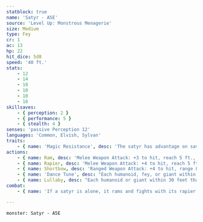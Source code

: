 ```yaml
---
statblock: true
name: 'Satyr - A5E'
source: 'Level Up: Monstrous Menagerie'
size: Medium
type: Fey
cr: 1
ac: 13
hp: 22
hit_dice: 5d8
speed: '40 ft.'
stats:
    - 12
    - 14
    - 10
    - 10
    - 10
    - 16
skillsaves:
    - { perception: 2 }
    - { performance: 5 }
    - { stealth: 4 }
senses: 'passive Perception 12'
languages: 'Common, Elvish, Sylvan'
traits:
    - { name: 'Magic Resistance', desc: 'The satyr has advantage on saving throws against spells and other magical effects.' }
actions:
    - { name: Ram, desc: 'Melee Weapon Attack: +3 to hit, reach 5 ft., one target. Hit: 4 (1d6 + 1) bludgeoning damage, or 8 (2d6 + 1) bludgeoning damage if the satyr moves at least 20 feet straight towards the target before the attack.' }
    - { name: Rapier, desc: 'Melee Weapon Attack: +4 to hit, reach 5 ft., one target. Hit: 6 (1d8 + 2) piercing damage.' }
    - { name: Shortbow, desc: 'Ranged Weapon Attack: +4 to hit, range 80/320 ft., one target. Hit: 5 (1d6 + 2) piercing damage.' }
    - { name: 'Dance Tune', desc: "Each humanoid, fey, or giant within 30 feet that can hear the satyr makes a DC 13 Wisdom saving throw. On a failure, it must dance until the beginning of the satyr's next turn. While dancing, its movement speed is halved, and it has disadvantage on attack rolls. Satyrs don't suffer the negative consequences of dancing. If a creature's saving throw is successful or the effect ends for it, it is immune to any satyr's Dance Tune for 24 hours. This is a magical charm effect." }
    - { name: Lullaby, desc: "Each humanoid or giant within 30 feet that can hear the satyr makes a DC 13 Constitution saving throw. On a failure, it falls asleep. It wakes up if a creature uses an action to wake it or if the satyr ends a turn without using its action to continue the lullaby. If a creature's saving throw is successful or the effect ends for it, it is immune to any satyr's Lullaby for 24 hours. This is a magical charm effect." }
combat:
    - { name: 'If a satyr is alone, it rams and fights with its rapier', desc: 'In a group of satyrs, one uses Lullaby or Dance Tune while the others fight in melee.' }

---
```

```statblock
monster: Satyr - A5E
```
